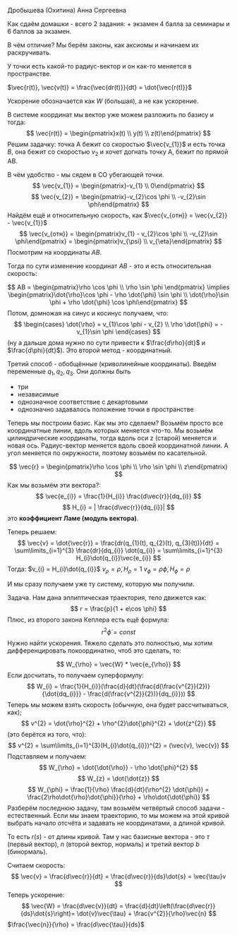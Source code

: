 Дробышева (Охитина) Анна Сергеевна

Как сдаём домашки - всего 2 задания: + экзамен
4 балла за семинары и 6 баллов за экзамен.

В чём отличие? Мы берём законы, как аксиомы и начинаем их раскручивать.

У точки есть какой-то радиус-вектор и он как-то меняется в пространстве.

$\vec{r(t)}, \vec{v(t)} = \frac{\vec{dr(t)}}{dt} = \dot{\vec{r(t)}}$

Ускорение обозначается как $W$ (большая), а не как ускорение.

В системе координат мы вектор уже можем разложить по базису и тогда:
$$
\vec{r(t)} = \begin{pmatrix}x(t) \\ y(t) \\ z(t)\end{pmatrix}
$$
Решим задачку:
точка А бежит со скоростью $\vec{v_{1}}$ и есть точка $B$, она бежит со скоростью $v_{2}$ и хочет догнать точку А, бежит по прямой AB.

В чём удобство - мы сядем в СО убегающей точки.
$$
\vec{v_{1}} = \begin{pmatrix}-v_{1} \\ 0\end{pmatrix}
$$
$$
\vec{v_{2}} = \begin{pmatrix}-v_{2}\cos \phi \\ -v_{2}\sin \phi\end{pmatrix}
$$
Найдём ещё и относительную скорость, как $\vec{v_{отн}} = \vec{v_{2}} - \vec{v_{1}}$
$$
\vec{v_{отн}} = \begin{pmatrix}v_{1} - v_{2}\cos \phi \\ -v_{2}\sin \phi\end{pmatrix} = \begin{pmatrix}v_{\psi} \\ v_{\eta}\end{pmatrix}
$$
Посмотрим на координаты $AB$.

Тогда по сути изменение координат $AB$ - это и есть относительная скорость:

$$
AB = \begin{pmatrix}\rho \cos \phi \\ \rho \sin \phi \end{pmatrix} \implies \begin{pmatrix}\dot{\rho}\cos \phi - \rho \dot{\phi} \sin \phi \\ \dot{\rho}\sin \phi + \rho \dot{\phi} \cos \phi\end{pmatrix} 
$$
Потом, домножая на синус и косинус получаем, что:
$$
\begin{cases}
\dot{\rho} = v_{1}\cos \phi - v_{2} \\
\rho \dot{\phi} = -v_{1}\sin \phi 
\end{cases}
$$
(ну а дальше дома нужно по сути привести к $\frac{d\rho}{dt}$ и $\frac{d\phi}{dt}$).
Это второй метод - координатный.

Третий способ - обобщённые (криволинейные координаты).
Введём переменные $q_{1}, q_{2}, q_{3}$.
Они должны быть
+ три
+ независимые
+ однозначное соответствие с декартовыми
+ однозначно задавалось положение точки в пространстве

Теперь мы построим базис. Как мы это сделаем? Возьмём просто все координатные линии, вдоль которых меняется что-то.
Мы возьмём цилиндрические координаты, тогда вдоль оси z (старой) меняется и новая ось.
Радиус-вектор меняется вдоль своей координатной линии.
А угол меняется по окружности, поэтому возьмём по касательной.

$$
\vec{r} = \begin{pmatrix}\rho \cos \phi \\ \rho \sin \phi \\ z\end{pmatrix}
$$
Как мы возьмём эти вектора?:
$$
\vec{e_{i}} = \frac{1}{H_{i}} \frac{d\vec{r}}{dq_{i}}
$$
$$
H_{i} = | \frac{d\vec{r}}{dq_{i}}|
$$
это **коэффициент Ламе (модуль вектора)**.

Теперь решаем:
$$
\vec{v} = \dot{\vec{r}} = \frac{dr(q_{1}(t), q_{2}(t), q_{3}(t))}{dt} = \sum\limits_{i=1}^{3} \frac{dr}{dq_{i}} \dot{q_{i}} = \sum\limits_{i=1}^{3} H_{i}\dot{q_{i}}\vec{e_{i}}
$$
Тогда:
$v_{i} = H_{i}\dot{q_{i}}$
$v_{\rho} = \dot{\rho}, H_{\rho} = 1$
$v_{\phi} = \rho \dot{\phi}, H_{\phi} = \rho$

И мы сразу получаем уже ту систему, которую мы получили.

Задача.
Нам дана эллиптическая траектория, тело движется как:
$$
r = \frac{p}{1 + e\cos \phi}
$$
Плюс, из второго закона Кеплера есть ещё формула:
$$
r^{2}\dot{\phi} = const
$$
Нужно найти ускорения. Тяжело сделать это полностью, мы хотим дифференцировать покоординатно, чтоб это сделать, то:

$$
W_{\rho} = \vec{W} * \vec{e_{\rho}}
$$
Если досчитать, то получаем суперформулу:
$$
W_{i} = \frac{1}{H_{i}}(\frac{d}{dt}(\frac{d(\frac{v^{2}}{2})}{\dot{dq_{i}}} - \frac{d(\frac{v^{2}}{2})}{dq_{i}}))
$$
Теперь мы можем взять скорость (обычную, она будет рассчитываться, как);
$$
v^{2} = \dot{\rho}^{2} + \rho^{2}\dot{\phi}^{2} + \dot{z^{2}}
$$
(это берётся из того, что):
$$
v^{2} = \sum\limits_{i=1}^{3}(H_{i}\dot{q_{i}})^{2} = (\vec{v}, \vec{v})
$$
Подставляем и получаем:
$$
W_{\rho} = \dot{\dot{\rho}} - \rho \dot{\phi}^{2}
$$
$$
W_{z} = \dot{\dot{z}}
$$
$$
W_{\phi} = \frac{1}{\rho} \frac{d}{dt}(\rho^{2} \dot{\phi}) = \frac{2\rho\dot{\rho}\dot{\phi}}{\rho} + \rho\dot{\dot{\phi}}
$$
Разберём последнюю задачу, там возьмём четвёртый способ задачи - естественный.
Если мы знаем траекторию, то мы можем на этой кривой выбрать начало отсчёта и задавать не координатами, а длиной кривой.

То есть $r(s)$ - от длины кривой. Там у нас базисные вектора - это $\tau$ (первый вектор), $n$ (второй вектор, нормаль) и третий вектор $b$ (бинормаль).

Считаем скорость:
$$
\vec{v} = \frac{d\vec{r}}{dt} = \frac{d\vec{r}}{ds}\dot{s} = \vec{\tau}v
$$
Теперь ускорение:
$$
\vec{W} = \frac{d\vec{v}}{dt} = \frac{d}{dt}\left(\frac{d\vec{r}}{ds}\dot{s}\right)= \dot{v}\vec{\tau} + \frac{v^{2}}{\rho}\vec{n}
$$
$\frac{\vec{n}}{\rho} = \frac{d\vec{\tau}}{ds}$













	

